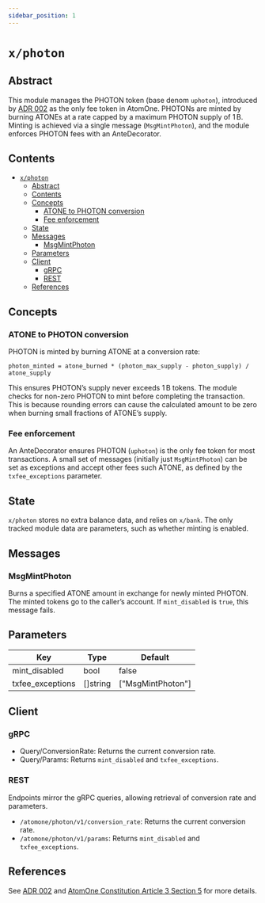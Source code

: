 ```yaml
---
sidebar_position: 1
---
```


# `x/photon`

## Abstract

This module manages the PHOTON token (base denom `uphoton`), introduced by
[ADR 002](../../docs/architecture/adr-002-photon-token.md) as the only fee
token in AtomOne. PHOTONs are minted by burning ATONEs at a rate capped by a
maximum PHOTON supply of 1 B. Minting is achieved via a single message
(`MsgMintPhoton`), and the module enforces PHOTON fees with an AnteDecorator.

## Contents

- [`x/photon`](#xphoton)
  - [Abstract](#abstract)
  - [Contents](#contents)
  - [Concepts](#concepts)
    - [ATONE to PHOTON conversion](#atone-to-photon-conversion)
    - [Fee enforcement](#fee-enforcement)
  - [State](#state)
  - [Messages](#messages)
    - [MsgMintPhoton](#msgmintphoton)
  - [Parameters](#parameters)
  - [Client](#client)
    - [gRPC](#grpc)
    - [REST](#rest)
  - [References](#references)

## Concepts

### ATONE to PHOTON conversion

PHOTON is minted by burning ATONE at a conversion rate:

```
photon_minted = atone_burned * (photon_max_supply - photon_supply) / atone_supply
```

This ensures PHOTON’s supply never exceeds 1 B tokens. The module checks for
non-zero PHOTON to mint before completing the transaction. This is because
rounding errors can cause the calculated amount to be zero when burning small
fractions of ATONE’s supply.

### Fee enforcement

An AnteDecorator ensures PHOTON (`uphoton`) is the only fee token for most
transactions. A small set of messages (initially just `MsgMintPhoton`) can
be set as exceptions and accept other fees such ATONE, as defined by the 
`txfee_exceptions` parameter.

## State

`x/photon` stores no extra balance data, and relies on `x/bank`.
The only tracked module data are parameters, such as whether minting is enabled.

## Messages

### MsgMintPhoton

Burns a specified ATONE amount in exchange for newly minted PHOTON. The minted
tokens go to the caller’s account. If `mint_disabled` is `true`, this message fails.

## Parameters

| Key              | Type       | Default               |
|------------------|-----------|-----------------------|
| mint_disabled    | bool       | false                 |
| txfee_exceptions | []string   | ["MsgMintPhoton"]     |

## Client

### gRPC

- Query/ConversionRate: Returns the current conversion rate.  
- Query/Params: Returns `mint_disabled` and `txfee_exceptions`.

### REST

Endpoints mirror the gRPC queries, allowing retrieval of conversion rate and parameters.

- `/atomone/photon/v1/conversion_rate`: Returns the current conversion rate.
- `/atomone/photon/v1/params`: Returns `mint_disabled` and `txfee_exceptions`.

## References

See [ADR 002](../../docs/architecture/adr-002-photon-token.md) and
[AtomOne Constitution Article 3 Section 5](https://github.com/atomone-hub/genesis/blob/b84df30364674c3f68b4bc0a43d7ed977ae22226/CONSTITUTION.md#section-5-the-photon-token)
for more details.
